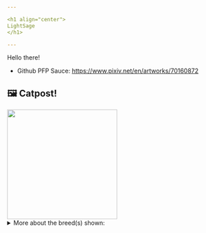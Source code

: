 ```yaml
---

<h1 align="center">
LightSage
</h1>

---
```


Hello there!


- Github PFP Sauce: https://www.pixiv.net/en/artworks/70160872


## 🖼️ Catpost!

<sub>
    <img src="https://cdn2.thecatapi.com/images/SAaCmtjAn.jpg" height="256">
</sub>


<details>
<summary>More about the breed(s) shown:</summary>

Breed: Savannah

Description: Savannah is the feline version of a dog. Actively seeking social interaction, they are given to pouting if left out. Remaining kitten-like through life. Profoundly loyal to immediate family members whilst questioning the presence of strangers. Making excellent companions that are loyal, intelligent and eager to be involved.

Links:
<ul>
  <li>CFA None available</li>
  <li>Wikipedia https://en.wikipedia.org/wiki/Savannah_cat</li>
</ul> 

</details>
